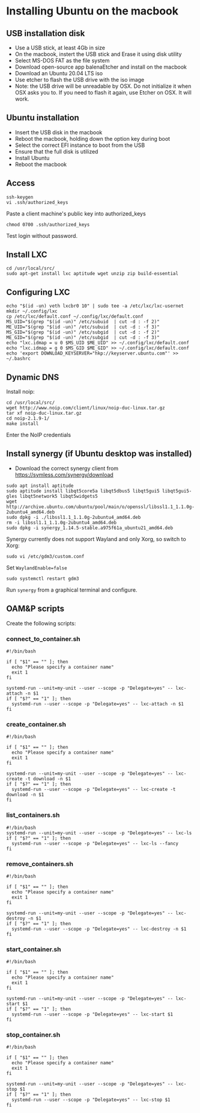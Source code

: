 # Installing Ubuntu on the macbook

## USB installation disk
- Use a USB stick, at least 4Gb in size
- On the macbook, instert the USB stick and Erase it using disk utility
- Select MS-DOS FAT as the file system
- Download open-source app balenaEtcher and install on the macbook
- Download an Ubuntu 20.04 LTS iso
- Use etcher to flash the USB drive with the iso image
- Note: the USB drive will be unreadable by OSX. Do not initialize it when OSX asks you to. If you need to flash it again, use Etcher on OSX. It will work.

## Ubuntu installation
- Insert the USB disk in the macbook
- Reboot the macbook, holding down the option key during boot
- Select the correct EFI instance to boot from the USB
- Ensure that the full disk is utilized
- Install Ubuntu
- Reboot the macbook

## Access
```
ssh-keygen
vi .ssh/authorized_keys
```

Paste a client machine's public key into authorized_keys

```
chmod 0700 .ssh/authorized_keys
```

Test login without password.

## Install LXC

```
cd /usr/local/src/
sudo apt-get install lxc aptitude wget unzip zip build-essential

```

## Configuring LXC

```
echo "$(id -un) veth lxcbr0 10" | sudo tee -a /etc/lxc/lxc-usernet
mkdir ~/.config/lxc 
cp /etc/lxc/default.conf ~/.config/lxc/default.conf
MS_UID="$(grep "$(id -un)" /etc/subuid  | cut -d : -f 2)"
ME_UID="$(grep "$(id -un)" /etc/subuid  | cut -d : -f 3)"
MS_GID="$(grep "$(id -un)" /etc/subgid  | cut -d : -f 2)"
ME_GID="$(grep "$(id -un)" /etc/subgid  | cut -d : -f 3)"
echo "lxc.idmap = u 0 $MS_UID $ME_UID" >> ~/.config/lxc/default.conf
echo "lxc.idmap = g 0 $MS_GID $ME_GID" >> ~/.config/lxc/default.conf
echo 'export DOWNLOAD_KEYSERVER="hkp://keyserver.ubuntu.com"' >> ~/.bashrc
```

## Dynamic DNS
Install noip:

```
cd /usr/local/src/
wget http://www.noip.com/client/linux/noip-duc-linux.tar.gz
tar xf noip-duc-linux.tar.gz
cd noip-2.1.9-1/
make install
```

Enter the NoIP credentials

## Install synergy (if Ubuntu desktop was installed)

- Download the correct synergy client from https://symless.com/synergy/download
```
sudo apt install aptitude
sudo aptitude install libqt5core5a libqt5dbus5 libqt5gui5 libqt5gui5-gles libqt5network5 libqt5widgets5 
wget http://archive.ubuntu.com/ubuntu/pool/main/o/openssl/libssl1.1_1.1.0g-2ubuntu4_amd64.deb
sudo dpkg -i ./libssl1.1_1.1.0g-2ubuntu4_amd64.deb
rm -i libssl1.1_1.1.0g-2ubuntu4_amd64.deb
sudo dpkg -i synergy_1.14.5-stable.a975f61a_ubuntu21_amd64.deb
```

Synergy currently does not support Wayland and only Xorg, so switch to Xorg:
```
sudo vi /etc/gdm3/custom.conf
```

Set ```WaylandEnable=false```

```
sudo systemctl restart gdm3
```

Run ```synergy``` from a graphical terminal and configure.

## OAM&P scripts
Create the following scripts:

### connect_to_container.sh 
```
#!/bin/bash

if [ "$1" == "" ]; then
  echo "Please specify a container name"
  exit 1
fi

systemd-run --unit=my-unit --user --scope -p "Delegate=yes" -- lxc-attach -n $1
if [ "$?" == "1" ]; then
  systemd-run --user --scope -p "Delegate=yes" -- lxc-attach -n $1
fi
```

### create_container.sh
```
#!/bin/bash

if [ "$1" == "" ]; then
  echo "Please specify a container name"
  exit 1
fi

systemd-run --unit=my-unit --user --scope -p "Delegate=yes" -- lxc-create -t download -n $1
if [ "$?" == "1" ]; then
  systemd-run --user --scope -p "Delegate=yes" -- lxc-create -t download -n $1
fi
```

### list_containers.sh
```
#!/bin/bash
systemd-run --unit=my-unit --user --scope -p "Delegate=yes" -- lxc-ls
if [ "$?" == "1" ]; then
  systemd-run --user --scope -p "Delegate=yes" -- lxc-ls --fancy
fi
```

### remove_containers.sh
```
#!/bin/bash

if [ "$1" == "" ]; then
  echo "Please specify a container name"
  exit 1
fi

systemd-run --unit=my-unit --user --scope -p "Delegate=yes" -- lxc-destroy -n $1
if [ "$?" == "1" ]; then
  systemd-run --user --scope -p "Delegate=yes" -- lxc-destroy -n $1
fi
```

### start_container.sh
```
#!/bin/bash

if [ "$1" == "" ]; then
  echo "Please specify a container name"
  exit 1
fi

systemd-run --unit=my-unit --user --scope -p "Delegate=yes" -- lxc-start $1
if [ "$?" == "1" ]; then
  systemd-run --user --scope -p "Delegate=yes" -- lxc-start $1
fi
```

### stop_container.sh
```
#!/bin/bash

if [ "$1" == "" ]; then
  echo "Please specify a container name"
  exit 1
fi

systemd-run --unit=my-unit --user --scope -p "Delegate=yes" -- lxc-stop $1
if [ "$?" == "1" ]; then
  systemd-run --user --scope -p "Delegate=yes" -- lxc-stop $1
fi
```
